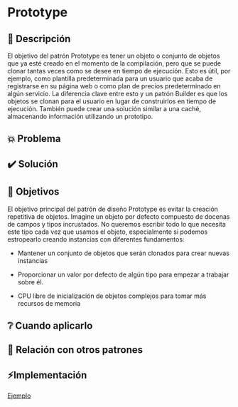 # Prototype

## 📖 Descripción

El objetivo del patrón Prototype es tener un objeto o conjunto de objetos que ya esté creado en el momento de la compilación, pero que se puede clonar tantas veces como se desee en tiempo de ejecución. Esto es útil, por ejemplo, como plantilla predeterminada para un usuario que acaba de registrarse en su página web o como plan de precios predeterminado en algún servicio. La diferencia clave entre esto y un patrón Builder es que los objetos se clonan para el usuario en lugar de construirlos en tiempo de ejecución. También puede crear una solución similar a una caché, almacenando información utilizando un prototipo.

## 💥 Problema



## ✔️ Solución

## 🚩 Objetivos

El objetivo principal del patrón de diseño Prototype es evitar la creación repetitiva de objetos. Imagine un objeto por defecto compuesto de docenas de campos y tipos incrustados. No queremos escribir todo lo que necesita este tipo cada vez que usamos el objeto, especialmente si podemos estropearlo creando instancias con diferentes fundamentos: 
    
- Mantener un conjunto de objetos que serán clonados para crear nuevas instancias 

- Proporcionar un valor por defecto de algún tipo para empezar a trabajar sobre él.

- CPU libre de inicialización de objetos complejos para tomar más recursos de memoria

## ❔ Cuando aplicarlo

## 👥 Relación con otros patrones

## ⚡️Implementación

[Ejemplo](./../examples/Prototype/)